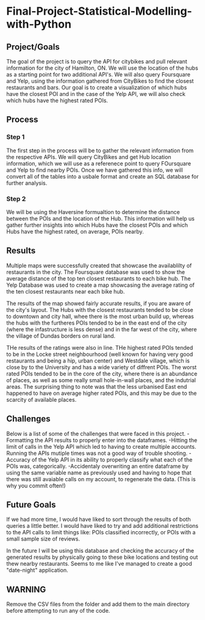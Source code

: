 # Final-Project-Statistical-Modelling-with-Python

## Project/Goals
The goal of the project is to query the API for citybikes and pull relevant information for the city of Hamilton, ON. We will use the location of the hubs as a starting point for two additional API's. We will also query Foursquare and Yelp, using the information gathered from CityBikes to find the closest restaurants and bars. Our goal is to create a visualization of which hubs have the closest POI and in the case of the Yelp API, we will also check which hubs have the highest rated POIs.

## Process
### Step 1
The first step in the process will be to gather the relevant information from the respective APIs. We will query CityBikes and get Hub location information, which we will use as a referenece point to query FOursquare and Yelp to find nearby POIs. Once we have gathered this info, we will convert all of the tables into a usbale format and create an SQL database for further analysis. 
### Step 2
We will be using the Haversine formualtion to determine the distance between the POIs and the location of the Hub. This information will help us gather further insights into which Hubs have the closest POIs and which Hubs have the highest rated, on average, POIs nearby.
## Results
Multiple maps were successfully created that showcase the availablilty of restaurants in the city. The Foursquare database was used to show the average distance of the top ten closest restaurants to each bike hub. The Yelp Database was used to create a map showcasing the average rating of the ten closest restaurants near each bike hub. 

The results of the map showed fairly accurate results, if you are aware of the city's layout. The Hubs with the closest restaurants tended to be close to downtown and city hall, whee there is the most urban build up, whereas the hubs with the furtheres POIs tended to be in the east end of the city (where the infastructure is less dense) and in the far west of the city, where the village of Dundas borders on rural land. 

THe results of the ratings were also in line. THe highest rated POIs tended to be in the Locke street neighbourhood (well known for having very good restaurants and being a hip, urban center) and Westdale village, which is close by to the University and has a wide variety of diffrent POIs. The worst rated POIs tended to be in the core of the city, where there is an abundance of places, as well as some really small hole-in-wall places, and the indutrial areas. The surprising thing to note was that the less urbanised East end happened to have on average higher rated POIs, and this may be due to the scarcity of available places.

## Challenges 
Below is a list of some of the challenges that were faced in this project.
-Formatting the API results to properly enter into the dataframes.
-Hitting the limit of calls in the Yelp API which led to having to create multiple accounts. Running the APIs mutiple times was not a good way of trouble shooting. 
-Accuracy of the Yelp API in its ability to properly classify what each of the POIs was, categorically.
-Accidentaly overwriting an entire dataframe by using the same variable name as previously used and having to hope that there was still avaiable calls on my account, to regenerate the data. (This is why you commit often!)

## Future Goals
If we had more time, I would have liked to sort through the results of both queries a little better. I would have liked to try and add additional restrictions to the API calls to limit things like: POIs classified incorrectly, or POIs with a small sample size of reviews.

In the future I will be using this database and checking the accuracy of the generated results by physically going to these bike locations and testing out thew nearby restaurants. Seems to me like I've managed to create a good "date-night" application.


## WARNING
Remove the CSV files from the folder and add them to the main directory before attempting to run any of the code. 